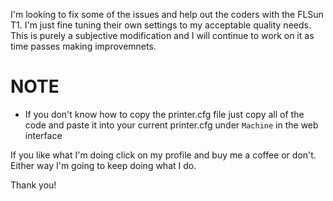 I'm looking to fix some of the issues and help out the coders with the FLSun T1. I'm just fine tuning their own settings to my acceptable quality needs. This is purely a subjective modification and I will continue to work on it as time passes making improvemnets.

# NOTE
- If you don't know how to copy the printer.cfg file just copy all of the code and paste it into your current printer.cfg under `Machine` in the web interface

If you like what I'm doing click on my profile and buy me a coffee or don't. Either way I'm going to keep doing what I do. 

Thank you!
